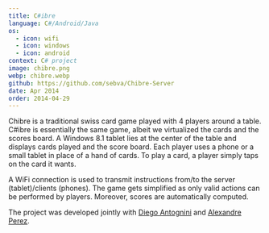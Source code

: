 ```yaml
---
title: C#ibre
language: C#/Android/Java
os:
  - icon: wifi
  - icon: windows
  - icon: android
context: C# project
image: chibre.png
webp: chibre.webp
github: https://github.com/sebva/Chibre-Server
date: Apr 2014
order: 2014-04-29
---
```


Chibre is a traditional swiss card game played with 4 players around a table. C#ibre is essentially the same game, albeit we virtualized the cards and the scores board. A Windows 8.1 tablet lies at the center of the table and displays cards played and the score board. Each player uses a phone or a small tablet in place of a hand of cards. To play a card, a player simply taps on the card it wants.

A WiFi connection is used to transmit instructions from/to the server (tablet)/clients (phones). The game gets simplified as only valid actions can be performed by players. Moreover, scores are automatically computed.

The project was developed jointly with [Diego Antognini](https://ch.linkedin.com/in/diegoantognini) and [Alexandre Perez](https://perezapp.ch).
